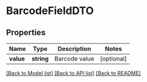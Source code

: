 # BarcodeFieldDTO

## Properties
Name | Type | Description | Notes
------------ | ------------- | ------------- | -------------
**value** | **string** | Barcode value | [optional] 

[[Back to Model list]](../README.md#documentation-for-models) [[Back to API list]](../README.md#documentation-for-api-endpoints) [[Back to README]](../README.md)


